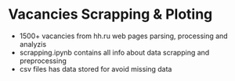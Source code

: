 # Vacancies Scrapping & Ploting
- 1500+ vacancies from hh.ru web pages parsing, processing and analyzis
- scrapping.ipynb contains all info about data scrapping and preprocessing
- csv files has data stored for avoid missing data
